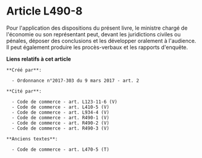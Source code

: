 # Article L490-8

Pour l'application des dispositions du présent livre, le ministre chargé de l'économie ou son représentant peut, devant les
juridictions civiles ou pénales, déposer des conclusions et les développer oralement à l'audience. Il peut également produire
les procès-verbaux et les rapports d'enquête.

**Liens relatifs à cet article**

	**Créé par**:

	  - Ordonnance n°2017-303 du 9 mars 2017 - art. 2

	**Cité par**:

	  - Code de commerce - art. L123-11-6 (V)
	  - Code de commerce - art. L410-5 (V)
	  - Code de commerce - art. L934-4 (V)
	  - Code de commerce - art. R490-1 (V)
	  - Code de commerce - art. R490-2 (V)
	  - Code de commerce - art. R490-3 (V)

	**Anciens textes**:

	  - Code de commerce - art. L470-5 (T)

